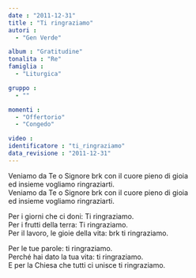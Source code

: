 ```yaml
---
date : "2011-12-31"
title : "Ti ringraziamo"
autori : 
  - "Gen Verde"

album : "Gratitudine"
tonalita : "Re"
famiglia : 
  - "Liturgica"

gruppo : 
  - ""

momenti : 
  - "Offertorio"
  - "Congedo"

video : 
identificatore : "ti_ringraziamo"
data_revisione : "2011-12-31"
---
```

  
  
  
 Veniamo da Te o Signore brk con il cuore pieno di gioia  
ed insieme vogliamo ringraziarti.  
 Veniamo da Te o Signore brk con il cuore pieno di gioia  
ed insieme vogliamo  ringraziarti.  
  
  
  
 Per i giorni che ci doni:  Ti ringraziamo.  
 Per i frutti della terra:  Ti ringraziamo.  
 Per il lavoro,  le gioie della vita:  brk ti ringraziamo.  
  
  
  
  
Per le tue parole: ti ringraziamo.  
Perché hai dato la tua vita: ti ringraziamo.  
E per la Chiesa che tutti ci unisce ti ringraziamo.  
  
  
  
  
  

